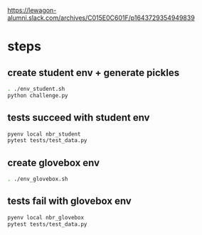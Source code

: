 
https://lewagon-alumni.slack.com/archives/C015E0C601F/p1643729354949839

# steps

## create student env + generate pickles

``` bash
. ./env_student.sh
python challenge.py
```

## tests succeed with student env

``` bash
pyenv local nbr_student
pytest tests/test_data.py
```

## create glovebox env

``` bash
. ./env_glovebox.sh
```

## tests fail with glovebox env

``` bash
pyenv local nbr_glovebox
pytest tests/test_data.py
```
